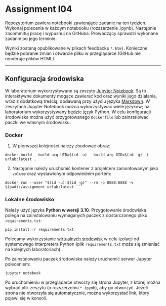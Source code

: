# Assignment l04

Repozytorium zawiera notebooki zawierające zadanie na ten tydzień. Wykonaj polecenia w każdym notebooku (rozszerzenie .ipynb). Następnie zacommituj pracę i wypushuj na GitHuba. Prowadzący sprawdzi wykonane zadanie po jego terminie.


Wyniki zostaną opublikowane w plikach feedbacku `*.html`. Konieczne będzie pobranie zmian i otwarcie pliku w przeglądarce (GitHub nie renderuje plików HTML).

----

## Konfiguracja środowiska
W laboratorium wykorzystywane są zeszyty [Jupyter Notebook](https://jupyter.org/). Są to interaktywne dokumenty mogące zawierać kod oraz wyniki jego działania, wraz z dodatkową treścią, dodawaną przy użyciu języka [Markdown](https://www.markdownguide.org/). W zeszytach Jupyter Notebook można wykorzystywać wiele języków; na laboratorium wykorzystywany będzie język Python.
W celu konfiguracji środowiska można użyć przygotowanego `Dockerfile` lub zainstalowac paczki we własnym środowisku.
### Docker
1. W pierwszej kolejności należy zbudować obraz:
```console
docker build --build-arg UID=$(id -u) --build-arg GID=$(id -g) -t urlab:latest .
```

2. Następnie należy uruchomić kontener z projektem zamontowanym jako `volume` oraz wystawionym odpowiednim portem:
```console
docker run --user "$(id -u):$(id -g)" --rm -p 8888:8888 -v $(pwd):/assignment urlab:latest ```
```

### Lokalne środowisko
Należy użyć języka **Python w wersji 3.10**.
Przygotowanie środowiska polega na zainstalowaniu wymaganych paczek z dostarczonego pliku `requirements.txt`:

```console
pip install -r requirements.txt
```

Polecamy wykorzystanie [wirtualnych środowisk](https://packaging.python.org/guides/installing-using-pip-and-virtual-environments/) w celu izolacji od systemowego interpretera Python (plik `requirements.txt` może się zmieniać na kolejnych laboratoriach).

Po zainstalowaniu paczek środowiska należy uruchomić serwer Jupyter poleceniem:

```console
jupyter notebook
```

Po uruchomieniu w przeglądarce otworzy się strona Jupyter, z której można wybrać plik zeszytu (o rozszerzeniu `*.ipynb`), aby go otworzyć. Jeżeli strona nie otworzyła się automatycznie, można wykorzystać link, który pojawi się w konsoli.